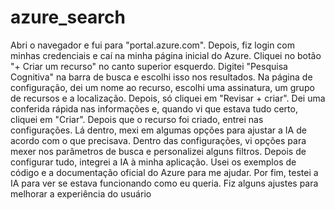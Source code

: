 # azure_search
Abri o navegador e fui para "portal.azure.com". Depois, fiz login com minhas credenciais e caí na minha página inicial do Azure.
Cliquei no botão "+ Criar um recurso" no canto superior esquerdo. Digitei "Pesquisa Cognitiva" na barra de busca e escolhi isso nos resultados.
Na página de configuração, dei um nome ao recurso, escolhi uma assinatura, um grupo de recursos e a localização. Depois, só cliquei em "Revisar + criar".
Dei uma conferida rápida nas informações e, quando vi que estava tudo certo, cliquei em "Criar".
Depois que o recurso foi criado, entrei nas configurações. Lá dentro, mexi em algumas opções para ajustar a IA de acordo com o que precisava.
Dentro das configurações, vi opções para mexer nos parâmetros de busca e personalizei alguns filtros.
Depois de configurar tudo, integrei a IA à minha aplicação. Usei os exemplos de código e a documentação oficial do Azure para me ajudar.
Por fim, testei a IA para ver se estava funcionando como eu queria. Fiz alguns ajustes para melhorar a experiência do usuário

